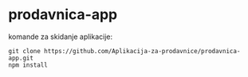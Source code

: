 # prodavnica-app
komande za skidanje aplikacije:
```
git clone https://github.com/Aplikacija-za-prodavnice/prodavnica-app.git
npm install
```
